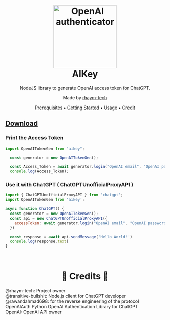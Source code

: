 <h1 align="center">
  <br>
  <a href="https://github.com/rhaym-tech"><img src="https://user-images.githubusercontent.com/43763935/220091266-4ee56084-67c6-439b-818d-886acaaad847.png" height="200" alt="OpenAI authenticator"></a>
  <br>
  AIKey
  <br>
</h1>

<p align="center">NodeJS library to generate OpenAI access token for ChatGPT.</p>

<p align="center">Made by <a href="https://github.com/rhaym-tech">rhaym-tech</a>

<br>

<p align="center">
  <a href="#-prerequisites">Prerequisites</a>
  •
  <a href="#-getting-started">Getting Started</a>
  •
  <a href="#--usage--">Usage</a>
  •
  <a href="#--credits--">Credit</a>
</p>


## [Download](https://github.com/rhaym-tech/AIKey/releases/download/1.0.2/Aikey.zip)


### **Print the Access Token**
```js
import OpenAITokenGen from "aikey";

  const generator = new OpenAITokenGen();

  const Access_Token = await generator.login("OpenAI email", "OpenAI password")
  console.log(Access_Token);
```
### Use it with ChatGPT ( ChatGPTUnofficialProxyAPI )

```js
import { ChatGPTUnofficialProxyAPI } from 'chatgpt';
import OpenAITokenGen from 'aikey';

async function ChatGPT() {
  const generator = new OpenAITokenGen();
  const api = new ChatGPTUnofficialProxyAPI({
    accessToken: await generator.login("OpenAI email", "OpenAI password");
  })

  const response = await api.sendMessage('Hello World!')
  console.log(response.text)
}
```


<br>
<h1 align="center"> 🤝 Credits 🤝 </h1>
<a herf="https://github.com/rhaym-tech">@rhaym-tech</a>: Project owner
<br>
<a herf="https://github.com/transitive-bullshit">@transitive-bullshit</a>: Node.js client for ChatGPT developer
<br>
<a herf="https://github.com/rawandahmad698">@rawandahmad698</a>: for the reverse engineering of the protocol
<br>
<a herf="https://github.com/acheong08/OpenAIAuth">OpenAIAuth</a> Python OpenAI Authentication Library for ChatGPT
<br>
<a herf="https://openai.com">OpenAI</a>: OpenAI API owner
